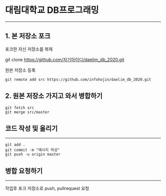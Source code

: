 # 대림대학교 DB프로그래밍
---

## 1. 본 저장소 포크

포크한 자신 저장소를 복제

git clone https://github.com/자기아이디/daelim_db_2020.git

원본 저장소 등록
```
git remote add src https://github.com/infohojin/daelim_db_2020.git
```

## 2. 원본 저장소 가지고 와서 병합하기

```
git fetch src
git merge src/master
```

## 코드 작성 및 올리기
---

```
git add .
git commit -m "메시지 작성"
git push -u origin master
```

## 병합 요청하기
---
작업후 포크 저장소로 push, pullrequest 요청


